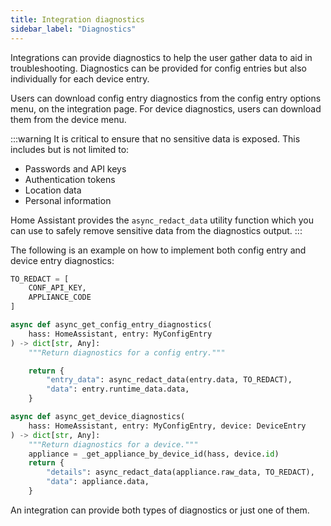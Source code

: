 ```yaml
---
title: Integration diagnostics
sidebar_label: "Diagnostics"
---
```


Integrations can provide diagnostics to help the user gather data to aid in troubleshooting. Diagnostics can be provided for config entries but also individually for each device entry.

Users can download config entry diagnostics from the config entry options menu, on the integration page. For device diagnostics, users can download them from the device menu.

:::warning
It is critical to ensure that no sensitive data is exposed. This includes but is not limited to:
- Passwords and API keys
- Authentication tokens
- Location data
- Personal information

Home Assistant provides the `async_redact_data` utility function which you can use to safely remove sensitive data from the diagnostics output.
:::

The following is an example on how to implement both config entry and device entry diagnostics:

```python
TO_REDACT = [
    CONF_API_KEY,
    APPLIANCE_CODE
]

async def async_get_config_entry_diagnostics(
    hass: HomeAssistant, entry: MyConfigEntry
) -> dict[str, Any]:
    """Return diagnostics for a config entry."""

    return {
        "entry_data": async_redact_data(entry.data, TO_REDACT),
        "data": entry.runtime_data.data,
    }

async def async_get_device_diagnostics(
    hass: HomeAssistant, entry: MyConfigEntry, device: DeviceEntry
) -> dict[str, Any]:
    """Return diagnostics for a device."""
    appliance = _get_appliance_by_device_id(hass, device.id)
    return {
        "details": async_redact_data(appliance.raw_data, TO_REDACT),
        "data": appliance.data,
    }
```

An integration can provide both types of diagnostics or just one of them.

